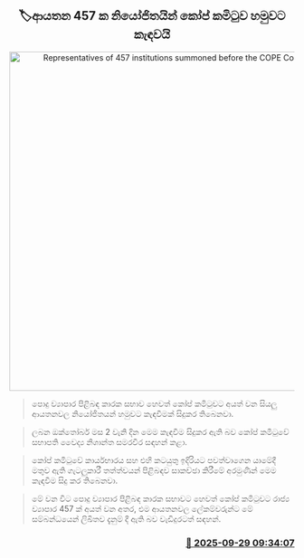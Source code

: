 <p align='center'><b><h2 align='center' title='Representatives of 457 institutions summoned before the COPE Committee'>🏷ආයතන 457 ක නියෝජිතයින් කෝප් කමිටුව හමුවට කැඳවයි</h2></b></p>
<p align='center'><img src='https://helakuru.sgp1.cdn.digitaloceanspaces.com/esana/images/lib/cope-committee.jpg' width='600' alt='Representatives of 457 institutions summoned before the COPE Committee'></p>

> පොදු ව්‍යාපාර පිළිබඳ කාරක සභාව හෙවත් කෝප් කමිටුවට අයත් වන සියලු ආයතනවල නියෝජිතයන් හමුවට කැඳවීමක් සිදුකර තිබෙනවා.

> ලබන ඔක්තෝබර් මස 2 වැනි දින මෙම කැඳවීම සිදුකර ඇති බව කෝප් කමිටුවේ සභාපති වෛද්‍ය නිශාන්ත සමරවීර සඳහන් කළා.

> කෝප් කමිටුවේ කාර්යභාරය සහ එහි කටයුතු ඉදිරියට පවත්වාගෙන යාමේදී මතුව ඇති ගැටලුකාරී තත්ත්වයන් පිළිබඳව සාකච්ඡා කිරීමේ අරමුණින් මෙම කැඳවීම සිදු කර තිබෙනවා.

> මේ වන විට පොදු ව්‍යාපාර පිළිබඳ කාරක සභාවට හෙවත් කෝප් කමිටුවට රාජ්‍ය ව්‍යාපාර 457 ක් අයත් වන අතර, එම ආයතනවල ලේකම්වරුන්ට මේ සම්බන්ධයෙන් ලිඛිතව දැනුම් දී ඇති බව වැඩිදුරටත් සඳහන්.



<h3 align='right'><a href='https://www.helakuru.lk/esana/p/114050/'>📅 2025-09-29 09:34:07</a></h3>
